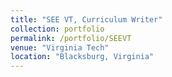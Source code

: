 ```yaml
---
title: "SEE VT, Curriculum Writer"
collection: portfolio
permalink: /portfolio/SEEVT
venue: "Virginia Tech"
location: "Blacksburg, Virginia"
---
```


